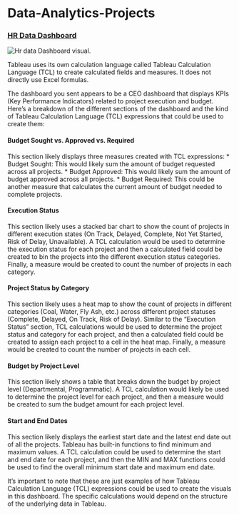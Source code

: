 # Data-Analytics-Projects
###  [HR Data Dashboard](https://github.com/puru0001/Data-Analytics-Projects/tree/main/Hr%20DA)

![Hr data Dashboard visual.](/Hr_dashboard.png "Hr data Dashboard visual.")

Tableau uses its own calculation language called Tableau Calculation Language (TCL) to create calculated fields and measures. It does not directly use Excel formulas.

The dashboard you sent appears to be a CEO dashboard that displays KPIs (Key Performance Indicators) related to project execution and budget. Here’s a breakdown of the different sections of the dashboard and the kind of Tableau Calculation Language (TCL) expressions that could be used to create them:

#### Budget Sought vs. Approved vs. Required

This section likely displays three measures created with TCL expressions:
    * Budget Sought: This would likely sum the amount of budget requested across all projects.
    * Budget Approved: This would likely sum the amount of budget approved across all projects.
    * Budget Required: This could be another measure that calculates the current amount of budget needed to complete projects.

#### Execution Status

This section likely uses a stacked bar chart to show the count of projects in different execution states (On Track, Delayed, Complete, Not Yet Started, Risk of Delay, Unavailable). A TCL calculation would be used to determine the execution status for each project and then a calculated field could be created to bin the projects into the different execution status categories. Finally, a measure would be created to count the number of projects in each category.

#### Project Status by Category

This section likely uses a heat map to show the count of projects in different categories (Coal, Water, Fly Ash, etc.) across different project statuses (Complete, Delayed, On Track, Risk of Delay). Similar to the “Execution Status” section, TCL calculations would be used to determine the project status and category for each project, and then a calculated field could be created to assign each project to a cell in the heat map. Finally, a measure would be created to count the number of projects in each cell.

#### Budget by Project Level

This section likely shows a table that breaks down the budget by project level (Departmental, Programmatic). A TCL calculation would likely be used to determine the project level for each project, and then a measure would be created to sum the budget amount for each project level.

#### Start and End Dates

This section likely displays the earliest start date and the latest end date out of all the projects. Tableau has built-in functions to find minimum and maximum values. A TCL calculation could be used to determine the start and end date for each project, and then the MIN and MAX functions could be used to find the overall minimum start date and maximum end date.

It’s important to note that these are just examples of how Tableau Calculation Language (TCL) expressions could be used to create the visuals in this dashboard. The specific calculations would depend on the structure of the underlying data in Tableau.
